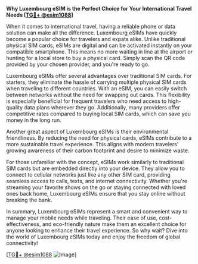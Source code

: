 **Why Luxembourg eSIM is the Perfect Choice for Your International Travel Needs [[TG💪+ @esim1088](https://t.me/s/esim1088)]**

When it comes to international travel, having a reliable phone or data solution can make all the difference. Luxembourg eSIMs have quickly become a popular choice for travelers and expats alike. Unlike traditional physical SIM cards, eSIMs are digital and can be activated instantly on your compatible smartphone. This means no more waiting in line at the airport or hunting for a local store to buy a physical card. Simply scan the QR code provided by your chosen provider, and you're ready to go.

Luxembourg eSIMs offer several advantages over traditional SIM cards. For starters, they eliminate the hassle of carrying multiple physical SIM cards when traveling to different countries. With an eSIM, you can easily switch between networks without the need for swapping out cards. This flexibility is especially beneficial for frequent travelers who need access to high-quality data plans wherever they go. Additionally, many providers offer competitive rates compared to buying local SIM cards, which can save you money in the long run.

Another great aspect of Luxembourg eSIMs is their environmental friendliness. By reducing the need for physical cards, eSIMs contribute to a more sustainable travel experience. This aligns with modern travelers' growing awareness of their carbon footprint and desire to minimize waste.

For those unfamiliar with the concept, eSIMs work similarly to traditional SIM cards but are embedded directly into your device. They allow you to connect to cellular networks just like any other SIM card, providing seamless access to calls, texts, and internet connectivity. Whether you're streaming your favorite shows on the go or staying connected with loved ones back home, Luxembourg eSIMs ensure that you stay online without breaking the bank.

In summary, Luxembourg eSIMs represent a smart and convenient way to manage your mobile needs while traveling. Their ease of use, cost-effectiveness, and eco-friendly nature make them an excellent choice for anyone looking to enhance their travel experience. So why wait? Dive into the world of Luxembourg eSIMs today and enjoy the freedom of global connectivity!

[[TG💪+ @esim1088](https://t.me/s/esim1088) ![Image](https://i.postimg.cc/Y0z9fWf4/image.png)]